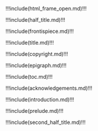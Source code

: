 !!!include(html_frame_open.md)!!!

!!!include(half_title.md)!!!

!!!include(frontispiece.md)!!!

!!!include(title.md)!!!

!!!include(copyright.md)!!!

!!!include(epigraph.md)!!!

!!!include(toc.md)!!!

!!!include(acknowledgements.md)!!!

!!!include(introduction.md)!!!

!!!include(prelude.md)!!!

!!!include(second_half_title.md)!!!
